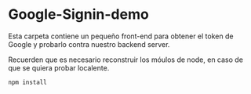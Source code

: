 # Google-Signin-demo

Esta carpeta contiene un pequeño front-end para obtener el token de Google y probarlo contra nuestro backend server.

Recuerden que es necesario reconstruir los móulos de node, en caso de que se quiera probar localente.

```
npm install
```
